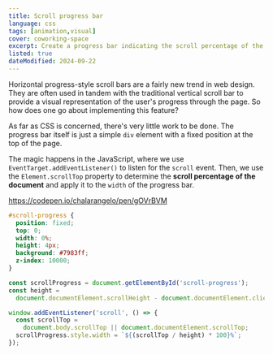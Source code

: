 ```yaml
---
title: Scroll progress bar
language: css
tags: [animation,visual]
cover: coworking-space
excerpt: Create a progress bar indicating the scroll percentage of the page, using CSS and JavaScript.
listed: true
dateModified: 2024-09-22
---
```


Horizontal progress-style scroll bars are a fairly new trend in web design. They are often used in tandem with the traditional vertical scroll bar to provide a visual representation of the user's progress through the page. So how does one go about implementing this feature?

As far as CSS is concerned, there's very little work to be done. The progress bar itself is just a simple `div` element with a fixed position at the top of the page.

The magic happens in the JavaScript, where we use `EventTarget.addEventListener()` to listen for the `scroll` event. Then, we use the `Element.scrollTop` property to determine the **scroll percentage of the document** and apply it to the `width` of the progress bar.

https://codepen.io/chalarangelo/pen/gOVrBVM

```css
#scroll-progress {
  position: fixed;
  top: 0;
  width: 0%;
  height: 4px;
  background: #7983ff;
  z-index: 10000;
}
```

```js
const scrollProgress = document.getElementById('scroll-progress');
const height =
  document.documentElement.scrollHeight - document.documentElement.clientHeight;

window.addEventListener('scroll', () => {
  const scrollTop =
    document.body.scrollTop || document.documentElement.scrollTop;
  scrollProgress.style.width = `${(scrollTop / height) * 100}%`;
});
```
